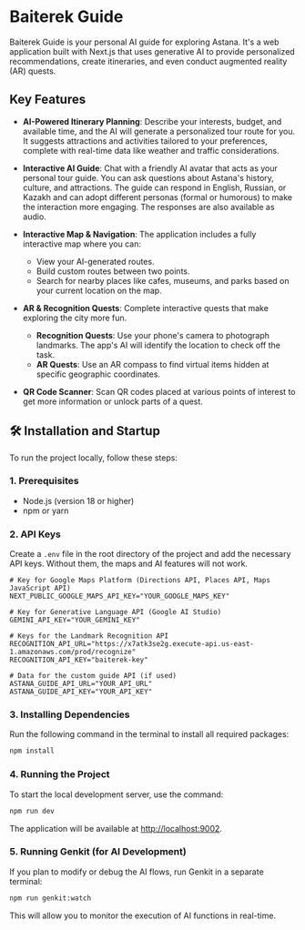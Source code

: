 # Baiterek Guide

Baiterek Guide is your personal AI guide for exploring Astana. It's a web application built with Next.js that uses generative AI to provide personalized recommendations, create itineraries, and even conduct augmented reality (AR) quests.

## Key Features

-   **AI-Powered Itinerary Planning**: Describe your interests, budget, and available time, and the AI will generate a personalized tour route for you. It suggests attractions and activities tailored to your preferences, complete with real-time data like weather and traffic considerations.

-   **Interactive AI Guide**: Chat with a friendly AI avatar that acts as your personal tour guide. You can ask questions about Astana's history, culture, and attractions. The guide can respond in English, Russian, or Kazakh and can adopt different personas (formal or humorous) to make the interaction more engaging. The responses are also available as audio.

-   **Interactive Map & Navigation**: The application includes a fully interactive map where you can:
    *   View your AI-generated routes.
    *   Build custom routes between two points.
    *   Search for nearby places like cafes, museums, and parks based on your current location on the map.

-   **AR & Recognition Quests**: Complete interactive quests that make exploring the city more fun.
    *   **Recognition Quests**: Use your phone's camera to photograph landmarks. The app's AI will identify the location to check off the task.
    *   **AR Quests**: Use an AR compass to find virtual items hidden at specific geographic coordinates.

-   **QR Code Scanner**: Scan QR codes placed at various points of interest to get more information or unlock parts of a quest.

## 🛠️ Installation and Startup

To run the project locally, follow these steps:

### 1. Prerequisites

*   Node.js (version 18 or higher)
*   npm or yarn

### 2. API Keys

Create a `.env` file in the root directory of the project and add the necessary API keys. Without them, the maps and AI features will not work.

```env
# Key for Google Maps Platform (Directions API, Places API, Maps JavaScript API)
NEXT_PUBLIC_GOOGLE_MAPS_API_KEY="YOUR_GOOGLE_MAPS_KEY"

# Key for Generative Language API (Google AI Studio)
GEMINI_API_KEY="YOUR_GEMINI_KEY"

# Keys for the Landmark Recognition API
RECOGNITION_API_URL="https://x7atk3se2g.execute-api.us-east-1.amazonaws.com/prod/recognize"
RECOGNITION_API_KEY="baiterek-key"

# Data for the custom guide API (if used)
ASTANA_GUIDE_API_URL="YOUR_API_URL"
ASTANA_GUIDE_API_KEY="YOUR_API_KEY"
```

### 3. Installing Dependencies

Run the following command in the terminal to install all required packages:

```bash
npm install
```

### 4. Running the Project

To start the local development server, use the command:

```bash
npm run dev
```

The application will be available at [http://localhost:9002](http://localhost:9002).

### 5. Running Genkit (for AI Development)

If you plan to modify or debug the AI flows, run Genkit in a separate terminal:

```bash
npm run genkit:watch
```

This will allow you to monitor the execution of AI functions in real-time.

